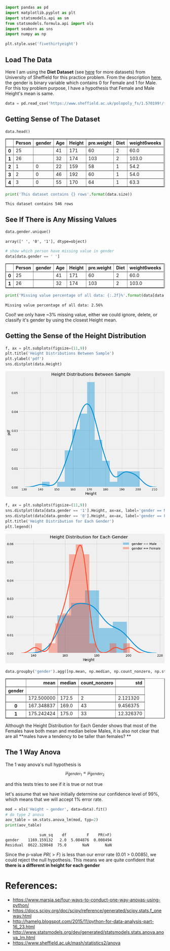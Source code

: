 

```python
import pandas as pd
import matplotlib.pyplot as plt
import statsmodels.api as sm
from statsmodels.formula.api import ols
import seaborn as sns
import numpy as np
```


```python
plt.style.use('fivethirtyeight')
```

## Load The Data

Here I am using the **Diet Dataset** (see [here](https://www.sheffield.ac.uk/mash/statistics2/anova) for more datasets) from University of Sheffield for this practice problem. From the description [here](https://bioinformatics-core-shared-training.github.io/linear-models-r/r-recap.nb.html), the gender is binary variable which contains 0 for Female and 1 for Male. For this toy problem purpose, I have a hypothesis that Female and Male Height's mean is same.


```python
data = pd.read_csv('https://www.sheffield.ac.uk/polopoly_fs/1.570199!/file/stcp-Rdataset-Diet.csv')
```

## Getting Sense of The Dataset


```python
data.head()
```




<div>
<style>
    .dataframe thead tr:only-child th {
        text-align: right;
    }

    .dataframe thead th {
        text-align: left;
    }

    .dataframe tbody tr th {
        vertical-align: top;
    }
</style>
<table border="1" class="dataframe">
  <thead>
    <tr style="text-align: right;">
      <th></th>
      <th>Person</th>
      <th>gender</th>
      <th>Age</th>
      <th>Height</th>
      <th>pre.weight</th>
      <th>Diet</th>
      <th>weight6weeks</th>
    </tr>
  </thead>
  <tbody>
    <tr>
      <th>0</th>
      <td>25</td>
      <td></td>
      <td>41</td>
      <td>171</td>
      <td>60</td>
      <td>2</td>
      <td>60.0</td>
    </tr>
    <tr>
      <th>1</th>
      <td>26</td>
      <td></td>
      <td>32</td>
      <td>174</td>
      <td>103</td>
      <td>2</td>
      <td>103.0</td>
    </tr>
    <tr>
      <th>2</th>
      <td>1</td>
      <td>0</td>
      <td>22</td>
      <td>159</td>
      <td>58</td>
      <td>1</td>
      <td>54.2</td>
    </tr>
    <tr>
      <th>3</th>
      <td>2</td>
      <td>0</td>
      <td>46</td>
      <td>192</td>
      <td>60</td>
      <td>1</td>
      <td>54.0</td>
    </tr>
    <tr>
      <th>4</th>
      <td>3</td>
      <td>0</td>
      <td>55</td>
      <td>170</td>
      <td>64</td>
      <td>1</td>
      <td>63.3</td>
    </tr>
  </tbody>
</table>
</div>




```python
print('This dataset contains {} rows'.format(data.size))
```

    This dataset contains 546 rows


## See If There is Any Missing Values


```python
data.gender.unique()
```




    array([' ', '0', '1'], dtype=object)




```python
# show which person have missing value in gender
data[data.gender == ' ']
```




<div>
<style>
    .dataframe thead tr:only-child th {
        text-align: right;
    }

    .dataframe thead th {
        text-align: left;
    }

    .dataframe tbody tr th {
        vertical-align: top;
    }
</style>
<table border="1" class="dataframe">
  <thead>
    <tr style="text-align: right;">
      <th></th>
      <th>Person</th>
      <th>gender</th>
      <th>Age</th>
      <th>Height</th>
      <th>pre.weight</th>
      <th>Diet</th>
      <th>weight6weeks</th>
    </tr>
  </thead>
  <tbody>
    <tr>
      <th>0</th>
      <td>25</td>
      <td></td>
      <td>41</td>
      <td>171</td>
      <td>60</td>
      <td>2</td>
      <td>60.0</td>
    </tr>
    <tr>
      <th>1</th>
      <td>26</td>
      <td></td>
      <td>32</td>
      <td>174</td>
      <td>103</td>
      <td>2</td>
      <td>103.0</td>
    </tr>
  </tbody>
</table>
</div>




```python
print('Missing value percentage of all data: {:.2f}%'.format(data[data.gender == ' '].size / data.size * 100))
```

    Missing value percentage of all data: 2.56%


Cool! we only have ~3% missing value, either we could ignore, delete, or classify it's gender by using the closest Height mean.

## Getting the Sense of the Height Distribution


```python
f, ax = plt.subplots(figsize=(11,9))
plt.title('Height Distributions Between Sample')
plt.ylabel('pdf')
sns.distplot(data.Height)
```








![png](2018-6-7-How-to-Use-1-Way-Anova-in-Python/output_13_1.png)



```python
f, ax = plt.subplots(figsize=(11,9))
sns.distplot(data[data.gender == '1'].Height, ax=ax, label='gender == Male')
sns.distplot(data[data.gender == '0'].Height, ax=ax, label='gender == Female')
plt.title('Height Distribution for Each Gender')
plt.legend()
```








![png](2018-6-7-How-to-Use-1-Way-Anova-in-Python/output_14_1.png)



```python
data.groupby('gender').agg([np.mean, np.median, np.count_nonzero, np.std]).Height
```




<div>
<style>
    .dataframe thead tr:only-child th {
        text-align: right;
    }

    .dataframe thead th {
        text-align: left;
    }

    .dataframe tbody tr th {
        vertical-align: top;
    }
</style>
<table border="1" class="dataframe">
  <thead>
    <tr style="text-align: right;">
      <th></th>
      <th>mean</th>
      <th>median</th>
      <th>count_nonzero</th>
      <th>std</th>
    </tr>
    <tr>
      <th>gender</th>
      <th></th>
      <th></th>
      <th></th>
      <th></th>
    </tr>
  </thead>
  <tbody>
    <tr>
      <th></th>
      <td>172.500000</td>
      <td>172.5</td>
      <td>2</td>
      <td>2.121320</td>
    </tr>
    <tr>
      <th>0</th>
      <td>167.348837</td>
      <td>169.0</td>
      <td>43</td>
      <td>9.456375</td>
    </tr>
    <tr>
      <th>1</th>
      <td>175.242424</td>
      <td>175.0</td>
      <td>33</td>
      <td>12.326370</td>
    </tr>
  </tbody>
</table>
</div>



Although the Height Distribution for Each Gender shows that most of the Females have both mean and median below Males, it is also not clear that are all **males have a tendency to be taller than females? **

## The 1 Way Anova

The 1 way anova's null hypothesis is
$$\mu_{gender_1} = \mu_{gender_2}$$

and this tests tries to see if it is true or not true

let's assume that we have initially determine our confidence level of 99%, which means that we will accept 1% error rate.


```python
mod = ols('Height ~ gender', data=data).fit()
# do type 2 anova
aov_table = sm.stats.anova_lm(mod, typ=2)
print(aov_table)
```

                   sum_sq    df         F    PR(>F)
    gender    1169.159132   2.0  5.084876  0.008494
    Residual  8622.328048  75.0       NaN       NaN


Since the p-value $PR(>F)$ is less than our error rate (0.01 > 0.0085), we could reject the null hypothesis. This means we are quite confident that **there is a different in height for each gender**

# References:
- https://www.marsja.se/four-ways-to-conduct-one-way-anovas-using-python/
- https://docs.scipy.org/doc/scipy/reference/generated/scipy.stats.f_oneway.html
- http://hamelg.blogspot.com/2015/11/python-for-data-analysis-part-16_23.html
- http://www.statsmodels.org/dev/generated/statsmodels.stats.anova.anova_lm.html
- https://www.sheffield.ac.uk/mash/statistics2/anova

